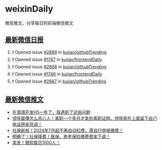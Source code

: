 # weixinDaily
微信推文，分享每日的前端微信推文

## [最新微信日报](https://github.com/kujian/weixinDaily/issues)

<!--START_SECTION:activity-->
1. ❗ Opened issue [#2889](https://github.com/kujian/githubTrending/issues/2889) in [kujian/githubTrending](https://github.com/kujian/githubTrending)
2. ❗ Opened issue [#1747](https://github.com/kujian/frontendDaily/issues/1747) in [kujian/frontendDaily](https://github.com/kujian/frontendDaily)
3. ❗ Opened issue [#2888](https://github.com/kujian/githubTrending/issues/2888) in [kujian/githubTrending](https://github.com/kujian/githubTrending)
4. ❗ Opened issue [#1746](https://github.com/kujian/frontendDaily/issues/1746) in [kujian/frontendDaily](https://github.com/kujian/frontendDaily)
5. ❗ Opened issue [#2887](https://github.com/kujian/githubTrending/issues/2887) in [kujian/githubTrending](https://github.com/kujian/githubTrending)
<!--END_SECTION:activity-->


## [最新微信推文](https://weixin.qdkfweb.cn/)

<!-- BLOG-POST-LIST:START -->
- [在滴滴开发H5一年了，我遇到了这些问题](https://weixin.qdkfweb.cn/49153.html)
- [领导最懂怎么恶心人！离职一个多月才拿到离职证明，领导竟在上面留下自己电话用来背调！](https://weixin.qdkfweb.cn/48950.html)
- [社保新规！2024年7月起不再自动扣费，需自行申报缴费！](https://weixin.qdkfweb.cn/49179.html)
- [明确了！社保降费！医保、养老保险缴费费率下调！](https://weixin.qdkfweb.cn/49178.html)
- [突发！微软裁员1500人！](https://weixin.qdkfweb.cn/48825.html)
<!-- BLOG-POST-LIST:END -->